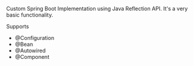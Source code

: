 Custom Spring Boot Implementation using Java Reflection API. It's a very basic functionality.

Supports 
* @Configuration
* @Bean
* @Autowired
* @Component
